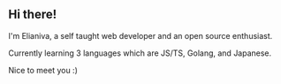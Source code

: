 ## Hi there!

I'm Elianiva, a self taught web developer and an open source enthusiast.

Currently learning 3 languages which are JS/TS, Golang, and Japanese.

Nice to meet you :)

<!--
**elianiva/elianiva** is a ✨ _special_ ✨ repository because its `README.md` (this file) appears on your GitHub profile.

Here are some ideas to get you started:

- 🔭 I’m currently working on ...
- 🌱 I’m currently learning ...
- 👯 I’m looking to collaborate on ...
- 🤔 I’m looking for help with ...
- 💬 Ask me about ...
- 📫 How to reach me: ...
- 😄 Pronouns: ...
- ⚡ Fun fact: ...
-->
